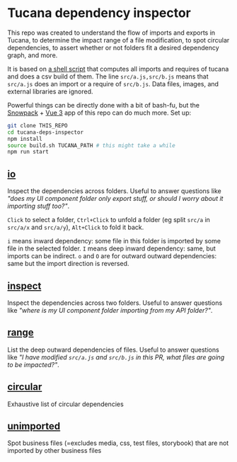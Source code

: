 # Tucana dependency inspector

This repo was created to understand the flow of imports and exports in Tucana, to determine the impact range of a file modification, to spot circular dependencies, to assert whether or not folders fit a desired dependency graph, and more.

It is based on [a shell script](./deps.csv.sh) that computes all imports and requires of tucana and does a csv build of them. The line `src/a.js,src/b.js` means that `src/a.js` does an import or a require of `src/b.js`. Data files, images, and external libraries are ignored.

Powerful things can be directly done with a bit of bash-fu, but the [Snowpack](https://www.snowpack.dev/) + [Vue 3](https://v3.vuejs.org/) app of this repo can do much more. Set up:

```sh
git clone THIS_REPO
cd tucana-deps-inspector
npm install
source build.sh TUCANA_PATH # this might take a while
npm run start
```

## [io](http://localhost:8080/#/io)

Inspect the dependencies across folders. Useful to answer questions like *"does my UI component folder only export stuff, or should I worry about it importing stuff too?"*.

`Click` to select a folder, `Ctrl+Click` to unfold a folder (eg split `src/a` in `src/a/x` and `src/a/y`), `Alt+Click` to fold it back.

`i` means inward dependency: some file in this folder is imported by some file in the selected folder. `I` means deep inward dependency: same, but imports can be indirect. `o` and `O` are for outward outward dependencies: same but the import direction is reversed.

## [inspect](http://localhost:8080/#/inspect)

Inspect the dependencies across two folders. Useful to answer questions like *"where is my UI component folder importing from my API folder?"*.

## [range](http://localhost:8080/#/range)

List the deep outward dependencies of files. Useful to answer questions like *"I have modified `src/a.js` and `src/b.js` in this PR, what files are going to be impacted?"*.

## [circular](http://localhost:8080/#/circular)

Exhaustive list of circular dependencies

## [unimported](http://localhost:8080/#/unimported)

Spot business files (=excludes media, css, test files, storybook) that are not imported by other business files
